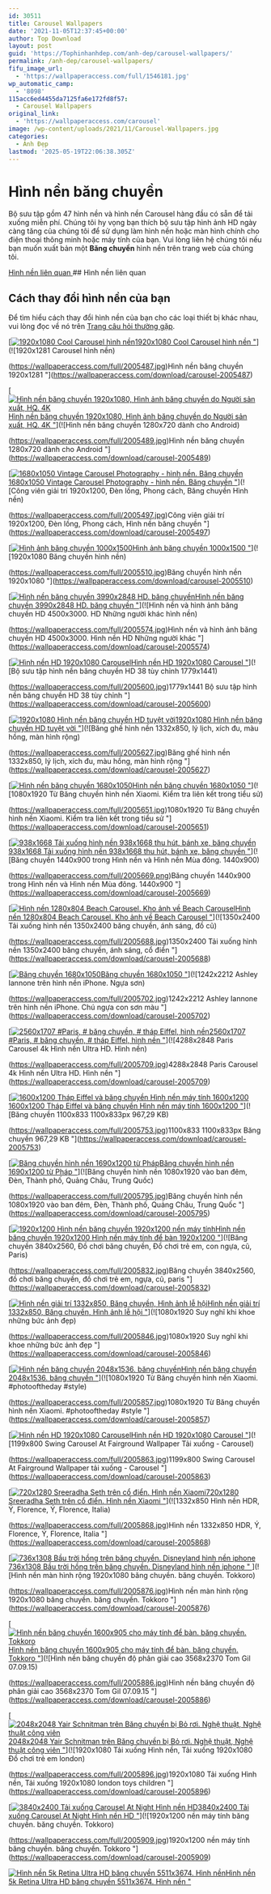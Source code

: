```yaml
---
id: 30511
title: Carousel Wallpapers
date: '2021-11-05T12:37:45+00:00'
author: Top Download
layout: post
guid: 'https://Tophinhanhdep.com/anh-dep/carousel-wallpapers/'
permalink: /anh-dep/carousel-wallpapers/
fifu_image_url:
  - 'https://wallpaperaccess.com/full/1546181.jpg'
wp_automatic_camp:
  - '8098'
115acc6ed4455da7125fa6e172fd8f57:
  - Carousel Wallpapers
original_link:
  - 'https://wallpaperaccess.com/carousel'
image: /wp-content/uploads/2021/11/Carousel-Wallpapers.jpg
categories:
  - Ảnh Đẹp
lastmod: '2025-05-19T22:06:38.305Z'
---
```

# Hình nền băng chuyền

Bộ sưu tập gồm 47 hình nền và hình nền Carousel hàng đầu có sẵn để tải xuống miễn phí. Chúng tôi hy vọng bạn thích bộ sưu tập hình ảnh HD ngày càng tăng của chúng tôi để sử dụng làm hình nền hoặc màn hình chính cho điện thoại thông minh hoặc máy tính của bạn. Vui lòng liên hệ chúng tôi nếu bạn muốn xuất bản một **Băng chuyền** hình nền trên trang web của chúng tôi.

[Hình nền liên quan ](#related) ## Hình nền liên quan

## Cách thay đổi hình nền của bạn

Để tìm hiểu cách thay đổi hình nền của bạn cho các loại thiết bị khác nhau, vui lòng đọc về nó trên [Trang câu hỏi thường gặp](https://tophinhanhdep.com/faq/).

  
[[![1920x1080 Cool Carousel hình nền](https://wallpaperaccess.com/full/1546181.jpg)1920x1080 Cool Carousel hình nền "](https://wallpaperaccess.com/download/carousel-1546181)](![1920x1281 Carousel hình nền)

(https://wallpaperaccess.com/full/2005487.jpg)Hình nền băng chuyền 1920x1281 "](https://wallpaperaccess.com/download/carousel-2005487)

[[![Hình nền băng chuyền 1920x1080, Hình ảnh băng chuyền do Người sản xuất, HQ.  4K](https://wallpaperaccess.com/full/2005488.jpg)Hình nền băng chuyền 1920x1080, Hình ảnh băng chuyền do Người sản xuất, HQ. 4K "](https://wallpaperaccess.com/download/carousel-2005488)](![Hình nền băng chuyền 1280x720 dành cho Android)

(https://wallpaperaccess.com/full/2005489.jpg)Hình nền băng chuyền 1280x720 dành cho Android "](https://wallpaperaccess.com/download/carousel-2005489)

[[![1680x1050 Vintage Carousel Photography - hình nền.  Băng chuyền](https://wallpaperaccess.com/full/2005494.jpg)1680x1050 Vintage Carousel Photography - hình nền. Băng chuyền "](https://wallpaperaccess.com/download/carousel-2005494)](![Công viên giải trí 1920x1200, Đèn lồng, Phong cách, Băng chuyền Hình nền)

(https://wallpaperaccess.com/full/2005497.jpg)Công viên giải trí 1920x1200, Đèn lồng, Phong cách, Hình nền băng chuyền "](https://wallpaperaccess.com/download/carousel-2005497)

[[![Hình ảnh băng chuyền 1000x1500](https://wallpaperaccess.com/full/2005503.jpg)Hình ảnh băng chuyền 1000x1500 "](https://wallpaperaccess.com/download/carousel-2005503)](![1920x1080 Băng chuyền hình nền)

(https://wallpaperaccess.com/full/2005510.jpg)Băng chuyền hình nền 1920x1080 "](https://wallpaperaccess.com/download/carousel-2005510)

[[![Hình nền băng chuyền 3990x2848 HD.  băng chuyền](https://wallpaperaccess.com/full/2005516.jpg)Hình nền băng chuyền 3990x2848 HD. băng chuyền "](https://wallpaperaccess.com/download/carousel-2005516)](![Hình nền và hình ảnh băng chuyền HD 4500x3000.  HD Những người khác hình nền)

(https://wallpaperaccess.com/full/2005574.jpg)Hình nền và hình ảnh băng chuyền HD 4500x3000. Hình nền HD Những người khác "](https://wallpaperaccess.com/download/carousel-2005574)

[[![Hình nền HD 1920x1080 Carousel](https://wallpaperaccess.com/full/2005595.jpg)Hình nền HD 1920x1080 Carousel "](https://wallpaperaccess.com/download/carousel-2005595)](![Bộ sưu tập hình nền băng chuyền HD 38 tùy chỉnh 1779x1441)

(https://wallpaperaccess.com/full/2005600.jpg)1779x1441 Bộ sưu tập hình nền băng chuyền HD 38 tùy chỉnh "](https://wallpaperaccess.com/download/carousel-2005600)

[[![1920x1080 Hình nền băng chuyền HD tuyệt vời](https://wallpaperaccess.com/full/2005613.jpg)1920x1080 Hình nền băng chuyền HD tuyệt vời "](https://wallpaperaccess.com/download/carousel-2005613)](![Băng ghế hình nền 1332x850, lý lịch, xích đu, màu hồng, màn hình rộng)

(https://wallpaperaccess.com/full/2005627.jpg)Băng ghế hình nền 1332x850, lý lịch, xích đu, màu hồng, màn hình rộng "](https://wallpaperaccess.com/download/carousel-2005627)

[[![Hình nền băng chuyền 1680x1050](https://wallpaperaccess.com/full/2005637.jpg)Hình nền băng chuyền 1680x1050 "](https://wallpaperaccess.com/download/carousel-2005637)](![1080x1920 Từ Băng chuyền hình nền Xiaomi.  Kiểm tra liên kết trong tiểu sử)

(https://wallpaperaccess.com/full/2005651.jpg)1080x1920 Từ Băng chuyền hình nền Xiaomi. Kiểm tra liên kết trong tiểu sử "](https://wallpaperaccess.com/download/carousel-2005651)

[[![938x1668 Tải xuống hình nền 938x1668 thu hút, bánh xe, băng chuyền](https://wallpaperaccess.com/full/2005655.jpg)938x1668 Tải xuống hình nền 938x1668 thu hút, bánh xe, băng chuyền "](https://wallpaperaccess.com/download/carousel-2005655)](![Băng chuyền 1440x900 trong Hình nền và Hình nền Mùa đông.  1440x900)

(https://wallpaperaccess.com/full/2005669.png)Băng chuyền 1440x900 trong Hình nền và Hình nền Mùa đông. 1440x900 "](https://wallpaperaccess.com/download/carousel-2005669)

[[![Hình nền 1280x804 Beach Carousel.  Kho ảnh về Beach Carousel](https://wallpaperaccess.com/full/2005672.jpg)Hình nền 1280x804 Beach Carousel. Kho ảnh về Beach Carousel "](https://wallpaperaccess.com/download/carousel-2005672)](![1350x2400 Tải xuống hình nền 1350x2400 băng chuyền, ánh sáng, đồ cũ)

(https://wallpaperaccess.com/full/2005688.jpg)1350x2400 Tải xuống hình nền 1350x2400 băng chuyền, ánh sáng, cổ điển "](https://wallpaperaccess.com/download/carousel-2005688)

[[![Băng chuyền 1680x1050](https://wallpaperaccess.com/full/2005696.jpg)Băng chuyền 1680x1050 "](https://wallpaperaccess.com/download/carousel-2005696)](![1242x2212 Ashley Iannone trên hình nền iPhone.  Ngựa sơn)

(https://wallpaperaccess.com/full/2005702.jpg)1242x2212 Ashley Iannone trên hình nền iPhone. Chú ngựa con sơn màu "](https://wallpaperaccess.com/download/carousel-2005702)

[[![2560x1707 #Paris, # băng chuyền, # tháp Eiffel, hình nền](https://wallpaperaccess.com/full/2005703.jpg)2560x1707 #Paris, # băng chuyền, # tháp Eiffel, hình nền "](https://wallpaperaccess.com/download/carousel-2005703)](![4288x2848 Paris Carousel 4k Hình nền Ultra HD.  Hình nền)

(https://wallpaperaccess.com/full/2005709.jpg)4288x2848 Paris Carousel 4k Hình nền Ultra HD. Hình nền "](https://wallpaperaccess.com/download/carousel-2005709)

[[![1600x1200 Tháp Eiffel và băng chuyền Hình nền máy tính 1600x1200](https://wallpaperaccess.com/full/2005711.jpg)1600x1200 Tháp Eiffel và băng chuyền Hình nền máy tính 1600x1200 "](https://wallpaperaccess.com/download/carousel-2005711)](![Băng chuyền 1100x833 1100x833px 967,29 KB)

(https://wallpaperaccess.com/full/2005753.jpg)1100x833 1100x833px Băng chuyền 967,29 KB "](https://wallpaperaccess.com/download/carousel-2005753)

[[![Băng chuyền hình nền 1690x1200 từ Pháp](https://wallpaperaccess.com/full/2005762.jpg)Băng chuyền hình nền 1690x1200 từ Pháp "](https://wallpaperaccess.com/download/carousel-2005762)](![Băng chuyền hình nền 1080x1920 vào ban đêm, Đèn, Thành phố, Quảng Châu, Trung Quốc)

(https://wallpaperaccess.com/full/2005795.jpg)Băng chuyền hình nền 1080x1920 vào ban đêm, Đèn, Thành phố, Quảng Châu, Trung Quốc "](https://wallpaperaccess.com/download/carousel-2005795)

[[![1920x1200 Hình nền băng chuyền 1920x1200 nền máy tính](https://wallpaperaccess.com/full/2005804.jpg)Hình nền băng chuyền 1920x1200 Hình nền máy tính để bàn 1920x1200 "](https://wallpaperaccess.com/download/carousel-2005804)](![Băng chuyền 3840x2560, Đồ chơi băng chuyền, Đồ chơi trẻ em, con ngựa, cũ, Paris)

(https://wallpaperaccess.com/full/2005832.jpg)Băng chuyền 3840x2560, đồ chơi băng chuyền, đồ chơi trẻ em, ngựa, cũ, paris "](https://wallpaperaccess.com/download/carousel-2005832)

[[![Hình nền giải trí 1332x850, Băng chuyền, Hình ảnh lễ hội](https://wallpaperaccess.com/full/2005840.jpg)Hình nền giải trí 1332x850, Băng chuyền, Hình ảnh lễ hội "](https://wallpaperaccess.com/download/carousel-2005840)](![1080x1920 Suy nghĩ khi khoe những bức ảnh đẹp)

(https://wallpaperaccess.com/full/2005846.jpg)1080x1920 Suy nghĩ khi khoe những bức ảnh đẹp "](https://wallpaperaccess.com/download/carousel-2005846)

[[![Hình nền băng chuyền 2048x1536.  băng chuyền](https://wallpaperaccess.com/full/2005851.jpg)Hình nền băng chuyền 2048x1536. băng chuyền "](https://wallpaperaccess.com/download/carousel-2005851)](![1080x1920 Từ Băng chuyền hình nền Xiaomi.  #photooftheday #style)

(https://wallpaperaccess.com/full/2005857.jpg)1080x1920 Từ Băng chuyền hình nền Xiaomi. #photooftheday #style "](https://wallpaperaccess.com/download/carousel-2005857)

[[![Hình nền HD 1920x1080 Carousel](https://wallpaperaccess.com/full/2005862.jpg)Hình nền HD 1920x1080 Carousel "](https://wallpaperaccess.com/download/carousel-2005862)](![1199x800 Swing Carousel At Fairground Wallpaper Tải xuống - Carousel)

(https://wallpaperaccess.com/full/2005863.jpg)1199x800 Swing Carousel At Fairground Wallpaper tải xuống - Carousel "](https://wallpaperaccess.com/download/carousel-2005863)

[[![720x1280 Sreeradha Seth trên cổ điển.  Hình nền Xiaomi](https://wallpaperaccess.com/full/2005866.jpg)720x1280 Sreeradha Seth trên cổ điển. Hình nền Xiaomi "](https://wallpaperaccess.com/download/carousel-2005866)](![1332x850 Hình nền HDR, Ý, Florence, Ý, Florence, Italia)

(https://wallpaperaccess.com/full/2005868.jpg)Hình nền 1332x850 HDR, Ý, Florence, Ý, Florence, Italia "](https://wallpaperaccess.com/download/carousel-2005868)

[[![736x1308 Bầu trời hồng trên băng chuyền.  Disneyland hình nền iphone](https://wallpaperaccess.com/full/2005875.jpg)736x1308 Bầu trời hồng trên băng chuyền. Disneyland hình nền iphone " ](https://wallpaperaccess.com/download/carousel-2005875)](![Hình nền màn hình rộng 1920x1080 băng chuyền.  băng chuyền.  Tokkoro)

(https://wallpaperaccess.com/full/2005876.jpg)Hình nền màn hình rộng 1920x1080 băng chuyền. băng chuyền. Tokkoro "](https://wallpaperaccess.com/download/carousel-2005876)

[[![Hình nền băng chuyền 1600x905 cho máy tính để bàn.  băng chuyền.  Tokkoro](https://wallpaperaccess.com/full/2005881.jpg)Hình nền băng chuyền 1600x905 cho máy tính để bàn. băng chuyền. Tokkoro "](https://wallpaperaccess.com/download/carousel-2005881)](![Hình nền băng chuyền độ phân giải cao 3568x2370 Tom Gil 07.09.15)

(https://wallpaperaccess.com/full/2005886.jpg)Hình nền băng chuyền độ phân giải cao 3568x2370 Tom Gil 07.09.15 "](https://wallpaperaccess.com/download/carousel-2005886)

[[![2048x2048 Yair Schnitman trên Băng chuyền bị Bỏ rơi.  Nghệ thuật, Nghệ thuật công viên](https://wallpaperaccess.com/full/2005891.jpg)2048x2048 Yair Schnitman trên Băng chuyền bị Bỏ rơi. Nghệ thuật, Nghệ thuật công viên "](https://wallpaperaccess.com/download/carousel-2005891)](![1920x1080 Tải xuống Hình nền, Tải xuống 1920x1080 Đồ chơi trẻ em london)

(https://wallpaperaccess.com/full/2005896.jpg)1920x1080 Tải xuống Hình nền, Tải xuống 1920x1080 london toys children "](https://wallpaperaccess.com/download/carousel-2005896)

[[![3840x2400 Tải xuống Carousel At Night Hình nền HD](https://wallpaperaccess.com/full/2005897.jpg)3840x2400 Tải xuống Carousel At Night Hình nền HD "](https://wallpaperaccess.com/download/carousel-2005897)](![1920x1200 nền máy tính băng chuyền.  băng chuyền.  Tokkoro)

(https://wallpaperaccess.com/full/2005909.jpg)1920x1200 nền máy tính băng chuyền. băng chuyền. Tokkoro "](https://wallpaperaccess.com/download/carousel-2005909)

[![Hình nền 5k Retina Ultra HD băng chuyền 5511x3674.  Hình nền](https://wallpaperaccess.com/full/2005911.jpg)Hình nền 5k Retina Ultra HD băng chuyền 5511x3674. Hình nền "](https://wallpaperaccess.com/download/carousel-2005911)
